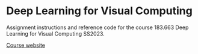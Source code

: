 # Deep Learning for Visual Computing

Assignment instructions and reference code for the course 183.663 Deep Learning for Visual Computing SS2023.

[Course website](https://cvl.tuwien.ac.at/course/dlvc/)

